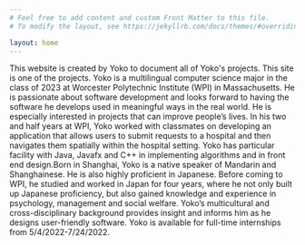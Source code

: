 ```yaml
---
# Feel free to add content and custom Front Matter to this file.
# To modify the layout, see https://jekyllrb.com/docs/themes/#overriding-theme-defaults

layout: home
---
```

This website is created by Yoko to document all of Yoko's projects.
This site is one of the projects.
Yoko is a multilingual computer science major in the class of 2023 at Worcester Polytechnic Institute (WPI) in Massachusetts. He is passionate about software development and looks forward to having the software he develops used in meaningful ways in the real world. He is especially interested in projects that can improve people’s lives.
In his two and half years at WPI, Yoko worked with classmates on developing an application that allows users to submit requests to a hospital and then navigates them spatially within the hospital 
setting. 
Yoko has particular facility with Java, Javafx and C++ in implementing algorithms and in front end design.Born in Shanghai, Yoko is a native speaker of Mandarin and Shanghainese. He is also highly proficient in Japanese. 
Before coming to WPI, he studied and worked in Japan for four years, where he not only built up Japanese proficiency, but also gained knowledge and experience in psychology, management and social welfare. Yoko’s multicultural and cross-disciplinary background provides insight and informs him as he designs user-friendly software.
Yoko is available for full-time internships from 5/4/2022-7/24/2022.
